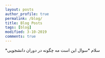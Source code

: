 ```yaml
---
layout: posts
author_profile: true
permalink: /blog/
title: Blog Posts
tags: [blog]
modified: 3-10-2019
comments: true
---
```

*سلام 
*سوال این است مه چگونه در دوران دانشجویی 
